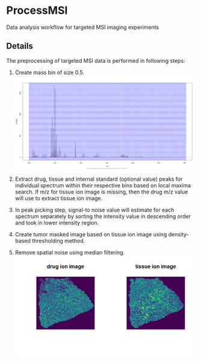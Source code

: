 # ProcessMSI
Data analysis workflow for targeted MSI imaging experiments


## Details 
The preprocessing of targeted MSI data is performed in following steps:

1. Create mass bin of size 0.5.
![alt text](https://github.com/pietrofranceschi/ProcessMSI/blob/master/BinnedSpectrum.png)

2. Extract drug, tissue and internal standard (optional value) peaks for individual spectrum within their respective bins based on local maxima search. If m/z for tissue ion image is missing, then the drug m/z value will use to extract tissue ion image. 

3. In peak picking step, signal-to noise value will estimate for each spectrum separately by sorting the intensity value in descending order and look in lower intensity region. 

4. Create tumor masked image based on tissue ion image using density-based thresholding method.

5. Remove spatial noise using median filtering.
![alt text](https://github.com/pietrofranceschi/ProcessMSI/blob/master/FinalionImages.png)
